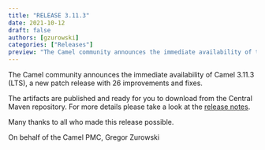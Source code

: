 ```yaml
---
title: "RELEASE 3.11.3"
date: 2021-10-12
draft: false
authors: [gzurowski]
categories: ["Releases"]
preview: "The Camel community announces the immediate availability of the new Camel 3.11.3 LTS release"
---
```



The Camel community announces the immediate availability of Camel 3.11.3 (LTS), a new patch release with 26 improvements and fixes.

The artifacts are published and ready for you to download from the Central Maven repository. For more details please take a look at the [release notes](/releases/release-3.11.3/).

Many thanks to all who made this release possible.

On behalf of the Camel PMC,
Gregor Zurowski
